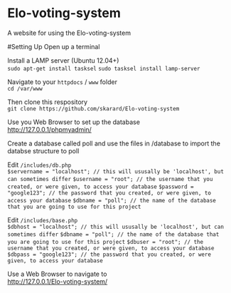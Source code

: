 # Elo-voting-system
A website for using the Elo-voting-system

#Setting Up
Open up a terminal

Install a LAMP server (Ubuntu 12.04+)<br>
```sudo apt-get install tasksel```
```sudo tasksel install lamp-server```

Navigate to your ```httpdocs``` / ```www``` folder<br>
```cd /var/www```

Then clone this respository <br>
```git clone https://github.com/skarard/Elo-voting-system```

Use you Web Browser to set up the database<br>
http://127.0.0.1/phpmyadmin/

Create a database called poll and use the files in /database to import the databse structure to poll

Edit ```/includes/db.php```<br>
```$servername = "localhost"; // this will ususally be 'localhost', but can sometimes differ```
```$username = "root"; // the username that you created, or were given, to access your database```
```$password = "google123"; // the password that you created, or were given, to access your database```
```$dbname = "poll"; // the name of the database that you are going to use for this project```

Edit ```/includes/base.php```<br>
```$dbhost = "localhost"; // this will ususally be 'localhost', but can sometimes differ```
```$dbname = "poll"; // the name of the database that you are going to use for this project```
```$dbuser = "root"; // the username that you created, or were given, to access your database```
```$dbpass = "google123"; // the password that you created, or were given, to access your database```


Use a Web Browser to navigate to<br>
http://127.0.0.1/Elo-voting-system/
